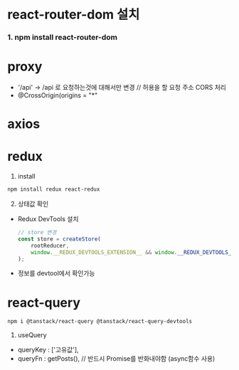 <!-- react-router-dom 설치 -->
# react-router-dom 설치
### 1. npm install react-router-dom

# proxy
- '/api' -> /api 로 요청하는것에 대해서만 변경
// 허용을 할 요청 주소 CORS 처리
- @CrossOrigin(origins = "*"
# axios

# redux
1. install
```bash
npm install redux react-redux
```
2. 상태값 확인
- Redux DevTools 설치
  ```js
  // store 변경
  const store = createStore(
      rootReducer,
      window.__REDUX_DEVTOOLS_EXTENSION__ && window.__REDUX_DEVTOOLS_EXTENSION__()
  );
  ``` 
- 정보를 devtool에서 확인가능

# react-query
```bash
npm i @tanstack/react-query @tanstack/react-query-devtools
```

1. useQuery
- queryKey : ['고유값'],
- queryFn : getPosts(), // 반드시 Promise를 반화내야함 (async함수 사용)

